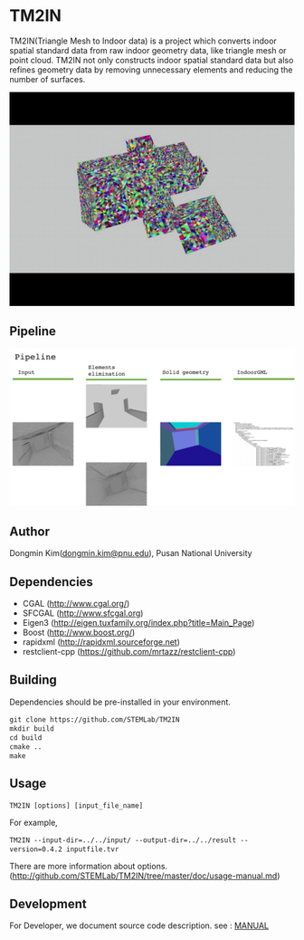 # TM2IN
TM2IN(Triangle Mesh to Indoor data) is a project which converts indoor spatial standard data from raw indoor geometry data, like triangle mesh or point cloud. 
TM2IN not only constructs indoor spatial standard data but also refines geometry data by removing unnecessary elements and reducing the number of surfaces.

![](doc/img/180920-tm2in-process.gif)

## Pipeline

![](doc/img/pipeline.png?raw=true)

## Author
Dongmin Kim(dongmin.kim@pnu.edu), Pusan National University

## Dependencies

- CGAL (http://www.cgal.org/)
- SFCGAL (http://www.sfcgal.org)
- Eigen3 (http://eigen.tuxfamily.org/index.php?title=Main_Page)
- Boost (http://www.boost.org/)
- rapidxml (http://rapidxml.sourceforge.net)
- restclient-cpp (https://github.com/mrtazz/restclient-cpp)

## Building

Dependencies should be pre-installed in your environment.

```
git clone https://github.com/STEMLab/TM2IN
mkdir build
cd build
cmake ..
make
```

## Usage

```
TM2IN [options] [input_file_name]

```

For example,

```
TM2IN --input-dir=../../input/ --output-dir=../../result --version=0.4.2 inputfile.tvr
```


There are more information about options. (http://github.com/STEMLab/TM2IN/tree/master/doc/usage-manual.md) 

## Development

For Developer, we document source code description. see : [MANUAL](http://STEMLab.github.io/TM2IN/doxygen/index.html)
